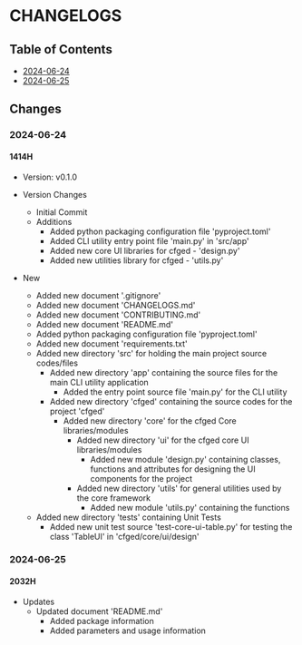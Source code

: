 # CHANGELOGS

## Table of Contents
+ [2024-06-24](#2024-06-24)
+ [2024-06-25](#2024-06-25)

## Changes
### 2024-06-24
#### 1414H
+ Version: v0.1.0

- Version Changes
    + Initial Commit
    - Additions
        + Added python packaging configuration file 'pyproject.toml'
        + Added CLI utility entry point file 'main.py' in 'src/app'
        + Added new core UI libraries for cfged - 'design.py'
        + Added new utilities library for cfged - 'utils.py'

- New
    + Added new document '.gitignore'
    + Added new document 'CHANGELOGS.md'
    + Added new document 'CONTRIBUTING.md'
    + Added new document 'README.md'
    + Added python packaging configuration file 'pyproject.toml'
    + Added new document 'requirements.txt'
    - Added new directory 'src' for holding the main project source codes/files
        - Added new directory 'app' containing the source files for the main CLI utility application
            + Added the entry point source file 'main.py' for the CLI utility
        - Added new directory 'cfged' containing the source codes for the project 'cfged'
            - Added new directory 'core' for the cfged Core libraries/modules
                - Added new directory 'ui' for the cfged core UI libraries/modules
                    + Added new module 'design.py' containing classes, functions and attributes for designing the UI components for the project
                - Added new directory 'utils' for general utilities used by the core framework
                    + Added new module 'utils.py' containing the functions
    - Added new directory 'tests' containing Unit Tests
        + Added new unit test source 'test-core-ui-table.py' for testing the class 'TableUI' in 'cfged/core/ui/design'

### 2024-06-25
#### 2032H
- Updates
    - Updated document 'README.md'
        + Added package information
        + Added parameters and usage information

